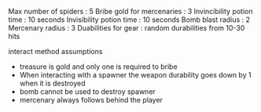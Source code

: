 Max number of spiders : 5
Bribe gold for  mercenaries : 3
Invincibility potion time : 10 seconds
Invisibility potion time : 10 seconds
Bomb blast radius : 2
Mercenary radius : 3
Duabilities for gear : random durabilities from 10-30 hits

interact method assumptions
- treasure is gold and only one is required to bribe
- When interacting with a spawner the weapon durability goes down by 1 when it is destroyed
- bomb cannot be used to destroy spawner
- mercenary always follows behind the player

